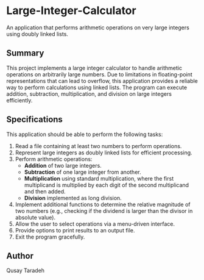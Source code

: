 # Large-Integer-Calculator
An application that performs arithmetic operations on very large integers using doubly linked lists.

## Summary
This project implements a large integer calculator to handle arithmetic operations on arbitrarily large numbers. Due to limitations in floating-point representations that can lead to overflow, this application provides a reliable way to perform calculations using linked lists. The program can execute addition, subtraction, multiplication, and division on large integers efficiently.

## Specifications
This application should be able to perform the following tasks:
1. Read a file containing at least two numbers to perform operations.
2. Represent large integers as doubly linked lists for efficient processing.
3. Perform arithmetic operations:
   - **Addition** of two large integers.
   - **Subtraction** of one large integer from another.
   - **Multiplication** using standard multiplication, where the first multiplicand is multiplied by each digit of the second multiplicand and then added.
   - **Division** implemented as long division.
4. Implement additional functions to determine the relative magnitude of two numbers (e.g., checking if the dividend is larger than the divisor in absolute value).
5. Allow the user to select operations via a menu-driven interface.
6. Provide options to print results to an output file.
7. Exit the program gracefully.

## Author
Qusay Taradeh
